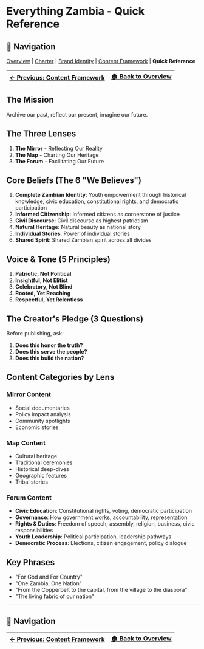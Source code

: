 # Everything Zambia - Quick Reference

## 🧭 Navigation
[Overview](../README.md) | [Charter](../CHARTER.md) | [Brand Identity](./brand-identity.md) | [Content Framework](./content-framework.md) | **Quick Reference**

| [← Previous: Content Framework](./content-framework.md) | [🏠 Back to Overview](../README.md) |
|---|---|

## The Mission
Archive our past, reflect our present, imagine our future.

## The Three Lenses
1. **The Mirror** - Reflecting Our Reality
2. **The Map** - Charting Our Heritage  
3. **The Forum** - Facilitating Our Future

## Core Beliefs (The 6 "We Believes")
1. **Complete Zambian Identity**: Youth empowerment through historical knowledge, civic education, constitutional rights, and democratic participation
2. **Informed Citizenship**: Informed citizens as cornerstone of justice
3. **Civil Discourse**: Civil discourse as highest patriotism
4. **Natural Heritage**: Natural beauty as national story
5. **Individual Stories**: Power of individual stories
6. **Shared Spirit**: Shared Zambian spirit across all divides

## Voice & Tone (5 Principles)
1. **Patriotic, Not Political**
2. **Insightful, Not Elitist**
3. **Celebratory, Not Blind**
4. **Rooted, Yet Reaching**
5. **Respectful, Yet Relentless**

## The Creator's Pledge (3 Questions)
Before publishing, ask:
1. **Does this honor the truth?**
2. **Does this serve the people?**
3. **Does this build the nation?**

## Content Categories by Lens

### Mirror Content
- Social documentaries
- Policy impact analysis
- Community spotlights
- Economic stories

### Map Content
- Cultural heritage
- Traditional ceremonies
- Historical deep-dives
- Geographic features
- Tribal stories

### Forum Content
- **Civic Education**: Constitutional rights, voting, democratic participation
- **Governance**: How government works, accountability, representation
- **Rights & Duties**: Freedom of speech, assembly, religion, business, civic responsibilities
- **Youth Leadership**: Political participation, leadership pathways
- **Democratic Process**: Elections, citizen engagement, policy dialogue

## Key Phrases
- "For God and For Country"
- "One Zambia, One Nation"
- "From the Copperbelt to the capital, from the village to the diaspora"
- "The living fabric of our nation"

---

## 🧭 Navigation
| [← Previous: Content Framework](./content-framework.md) | [🏠 Back to Overview](../README.md) |
|---|---|
